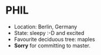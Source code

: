 # PHIL
* Location: Berlin, Germany
* State: sleepy :-D and excited
* Favourite deciduous tree: maples
* **Sorry** for committing to master.
